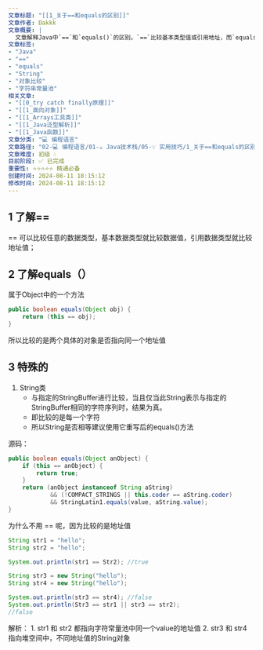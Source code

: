 ```yaml
---
文章标题: "[[1_关于==和equals的区别]]" 
文章作者: Dakkk
文章概要: |
  文章解释Java中`==`和`equals()`的区别。`==`比较基本类型值或引用地址，而`equals()`默认也比较地址。但`String`类重写了`equals()`来比较内容。文章通过示例解析`String`在字符串常量池和堆中`==`的特殊行为。
文章标签:
- "Java"
- "=="
- "equals"
- "String"
- "对象比较"
- "字符串常量池"
相关文章:
- "[[0_try catch finally原理]]"
- "[[1_面向对象]]"
- "[[1_Arrays工具类]]"
- "[[1_Java泛型解析]]"
- "[[1_Java函数]]"
文章分类: "💻 编程语言"
文章路径: "02-💻 编程语言/01-☕ Java技术栈/05-💡 实用技巧/1_关于==和equals的区别.md"
文章难度: 初级 💧
目前阶段: ✅ 已完成
重要性: ⭐⭐⭐⭐⭐ 精通必备
创建时间: 2024-08-11 18:15:12
修改时间: 2024-08-11 18:15:12
---
```


## 1 了解==
 == 可以比较任意的数据类型，基本数据类型就比较数据值，引用数据类型就比较地址值；
## 2 了解equals（）
属于Object中的一个方法

```java
public boolean equals(Object obj) {  
    return (this == obj);  
}
```

所以比较的是两个具体的对象是否指向同一个地址值

## 3 特殊的
1. String类
	- 与指定的StringBuffer进行比较，当且仅当此String表示与指定的StringBuffer相同的字符序列时，结果为真。
	- 即比较的是每一个字符
	- 所以String是否相等建议使用它重写后的equals()方法

源码：
```java
public boolean equals(Object anObject) {  
    if (this == anObject) {  
        return true;  
    }  
    return (anObject instanceof String aString)  
            && (!COMPACT_STRINGS || this.coder == aString.coder)  
            && StringLatin1.equals(value, aString.value);  
}
```

为什么不用 == 呢，因为比较的是地址值
```java
String str1 = "hello";
String str2 = "hello";

System.out.println(str1 == Str2); //true

String str3 = new String("hello");
String str4 = new String("hello");

System.out.println(str3 == str4); //false
System.out.println(Str3 == str1 || str3 == str2);
//false
```

解析：
	1. str1 和 str2 都指向字符常量池中同一个value的地址值
	2. str3 和 str4 指向堆空间中，不同地址值的String对象